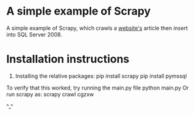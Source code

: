 # A simple example of Scrapy

A simple example of Scrapy, which crawls a [website's](http://cgzx.org.cn) article then insert into SQL Server 2008.

# Installation instructions

1. Installing the relative packages:
    pip install scrapy
    pip install pymssql


To verify that this worked, try running the main.py file
    python main.py
Or run scrapy as:
    scrapy crawl cgzxw

^_^
